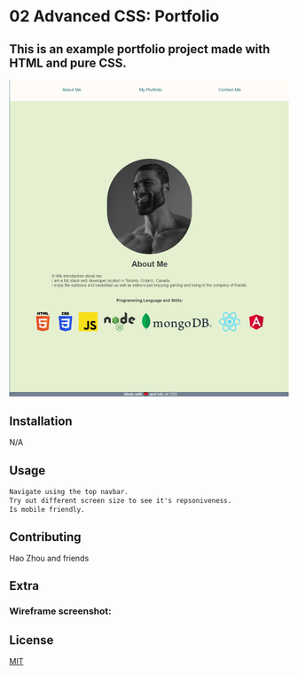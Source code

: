 # 02 Advanced CSS: Portfolio

## This is an example portfolio project made with HTML and pure CSS.

![me](./Assets/images/screenshot.jpg)

## Installation

N/A

## Usage

```
Navigate using the top navbar.
Try out different screen size to see it's repsoniveness.
Is mobile friendly.
```

## Contributing

Hao Zhou and friends

## Extra

### Wireframe screenshot:

## License

[MIT](https://choosealicense.com/licenses/mit/)
